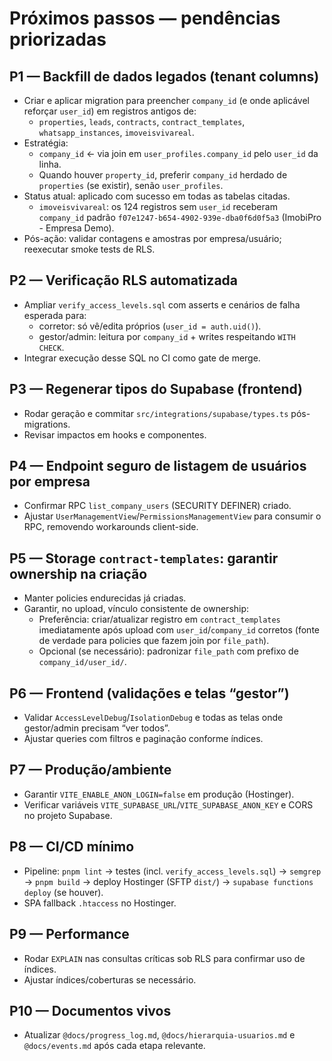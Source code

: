 # Próximos passos — pendências priorizadas

## P1 — Backfill de dados legados (tenant columns)
- Criar e aplicar migration para preencher `company_id` (e onde aplicável reforçar `user_id`) em registros antigos de:
  - `properties`, `leads`, `contracts`, `contract_templates`, `whatsapp_instances`, `imoveisvivareal`.
- Estratégia:
  - `company_id` ← via join em `user_profiles.company_id` pelo `user_id` da linha.
  - Quando houver `property_id`, preferir `company_id` herdado de `properties` (se existir), senão `user_profiles`.
- Status atual: aplicado com sucesso em todas as tabelas citadas.
  - `imoveisvivareal`: os 124 registros sem `user_id` receberam `company_id` padrão `f07e1247-b654-4902-939e-dba0f6d0f5a3` (ImobiPro - Empresa Demo).
- Pós-ação: validar contagens e amostras por empresa/usuário; reexecutar smoke tests de RLS.

## P2 — Verificação RLS automatizada
- Ampliar `verify_access_levels.sql` com asserts e cenários de falha esperada para:
  - corretor: só vê/edita próprios (`user_id = auth.uid()`).
  - gestor/admin: leitura por `company_id` + writes respeitando `WITH CHECK`.
- Integrar execução desse SQL no CI como gate de merge.

## P3 — Regenerar tipos do Supabase (frontend)
- Rodar geração e commitar `src/integrations/supabase/types.ts` pós-migrations.
- Revisar impactos em hooks e componentes.

## P4 — Endpoint seguro de listagem de usuários por empresa
- Confirmar RPC `list_company_users` (SECURITY DEFINER) criado.
- Ajustar `UserManagementView`/`PermissionsManagementView` para consumir o RPC, removendo workarounds client-side.

## P5 — Storage `contract-templates`: garantir ownership na criação
- Manter policies endurecidas já criadas.
- Garantir, no upload, vínculo consistente de ownership:
  - Preferência: criar/atualizar registro em `contract_templates` imediatamente após upload com `user_id`/`company_id` corretos (fonte de verdade para policies que fazem join por `file_path`).
  - Opcional (se necessário): padronizar `file_path` com prefixo de `company_id/user_id/`.

## P6 — Frontend (validações e telas “gestor”)
- Validar `AccessLevelDebug`/`IsolationDebug` e todas as telas onde gestor/admin precisam “ver todos”.
- Ajustar queries com filtros e paginação conforme índices.

## P7 — Produção/ambiente
- Garantir `VITE_ENABLE_ANON_LOGIN=false` em produção (Hostinger).
- Verificar variáveis `VITE_SUPABASE_URL`/`VITE_SUPABASE_ANON_KEY` e CORS no projeto Supabase.

## P8 — CI/CD mínimo
- Pipeline: `pnpm lint` → testes (incl. `verify_access_levels.sql`) → `semgrep` → `pnpm build` → deploy Hostinger (SFTP `dist/`) → `supabase functions deploy` (se houver).
- SPA fallback `.htaccess` no Hostinger.

## P9 — Performance
- Rodar `EXPLAIN` nas consultas críticas sob RLS para confirmar uso de índices.
- Ajustar índices/coberturas se necessário.

## P10 — Documentos vivos
- Atualizar `@docs/progress_log.md`, `@docs/hierarquia-usuarios.md` e `@docs/events.md` após cada etapa relevante.
